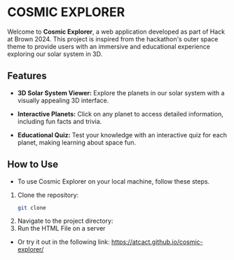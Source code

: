 # COSMIC EXPLORER

Welcome to **Cosmic Explorer**, a web application developed as part of Hack at Brown 2024. This project is inspired from the hackathon's outer space theme to provide users with an immersive and educational experience exploring our solar system in 3D.

## Features

- **3D Solar System Viewer:** Explore the planets in our solar system with a visually appealing 3D interface.

- **Interactive Planets:** Click on any planet to access detailed information, including fun facts and trivia.

- **Educational Quiz:** Test your knowledge with an interactive quiz for each planet, making learning about space fun.

## How to Use 

- To use Cosmic Explorer on your local machine, follow these steps.
1. Clone the repository:
   ```sh
   git clone
2. Navigate to the project directory:
4. Run the HTML File on a server

- Or try it out in the following link:
https://atcact.github.io/cosmic-explorer/






